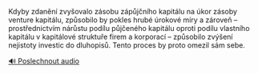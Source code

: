 
Kdyby zdanění zvyšovalo zásobu zápůjčního kapitálu na úkor zásoby venture kapitálu, způsobilo by pokles hrubé úrokové míry a zároveň – prostřednictvím nárůstu podílu půjčeného kapitálu oproti podílu vlastního kapitálu v kapitálové struktuře firem a korporací – způsobilo zvýšení nejistoty investic do dluhopisů. Tento proces by proto omezil sám sebe.

[🔊 Poslechnout audio](/data/7-paragraphs/audio/chapter_160/para_010-Kdyby-zdann-zvyovalo-zsobu-zpjnho-kapitlu.mp3)
